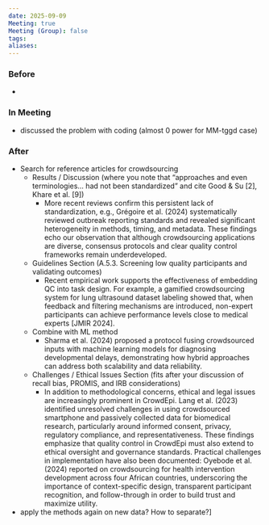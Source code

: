```yaml
---
date: 2025-09-09
Meeting: true
Meeting (Group): false
tags: 
aliases:
---
```


### Before
- 

### In Meeting
- discussed the problem with coding (almost 0 power for MM-tggd case)

### After
- Search for reference articles for crowdsourcing
	- Results / Discussion (where you note that “approaches and even terminologies… had not been standardized” and cite Good & Su \[2\], Khare et al. \[9\])
		- More recent reviews confirm this persistent lack of standardization, e.g., Grégoire et al. (2024) systematically reviewed outbreak reporting standards and revealed significant heterogeneity in methods, timing, and metadata. These findings echo our observation that although crowdsourcing applications are diverse, consensus protocols and clear quality control frameworks remain underdeveloped.
	- Guidelines Section (A.5.3. Screening low quality participants and validating outcomes)
		- Recent empirical work supports the effectiveness of embedding QC into task design. For example, a gamified crowdsourcing system for lung ultrasound dataset labeling showed that, when feedback and filtering mechanisms are introduced, non-expert participants can achieve performance levels close to medical experts \[JMIR 2024\]. 
	- Combine with ML method
		- Sharma et al. (2024) proposed a protocol fusing crowdsourced inputs with machine learning models for diagnosing developmental delays, demonstrating how hybrid approaches can address both scalability and data reliability.
	- Challenges / Ethical Issues Section (fits after your discussion of recall bias, PROMIS, and IRB considerations)
		- In addition to methodological concerns, ethical and legal issues are increasingly prominent in CrowdEpi. Lang et al. (2023) identified unresolved challenges in using crowdsourced smartphone and passively collected data for biomedical research, particularly around informed consent, privacy, regulatory compliance, and representativeness. These findings emphasize that quality control in CrowdEpi must also extend to ethical oversight and governance standards. Practical challenges in implementation have also been documented: Oyebode et al. (2024) reported on crowdsourcing for health intervention development across four African countries, underscoring the importance of context-specific design, transparent participant recognition, and follow-through in order to build trust and maximize utility.
- apply the methods again on new data? How to separate?]